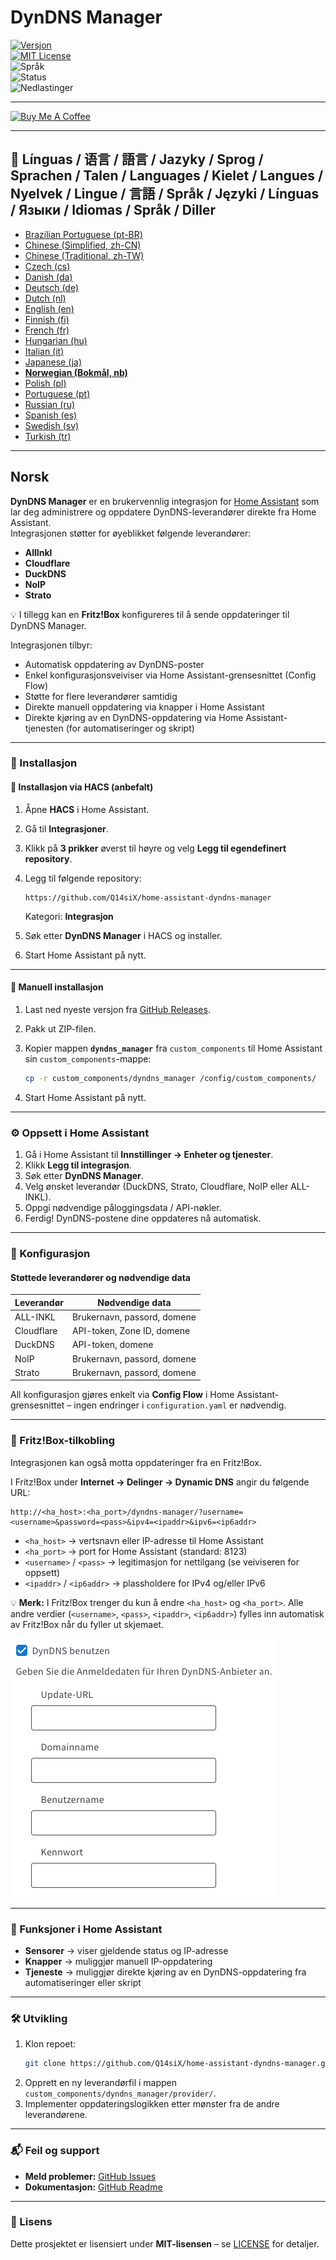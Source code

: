 # DynDNS Manager

[![Versjon](https://img.shields.io/github/v/release/Q14siX/home-assistant-dyndns-manager)](https://github.com/Q14siX/home-assistant-dyndns-manager/releases)  
[![MIT License](https://img.shields.io/badge/License-MIT-green.svg)](LICENSE)  
![Språk](https://img.shields.io/badge/languages-20-blue.svg)  
![Status](https://img.shields.io/badge/status-stable-brightgreen.svg)  
![Nedlastinger](https://img.shields.io/github/downloads/Q14siX/home-assistant-dyndns-manager/total)

---

[![Buy Me A Coffee](https://img.buymeacoffee.com/button-api/?text=Kjoep%20Stefan%20en%20deilig%20kaffe&emoji=☕&slug=q14six&button_colour=FFDD00&font_colour=000000&font_family=Lato&outline_colour=000000&coffee_colour=ffffff)](https://buymeacoffee.com/q14six)

---

## 📌 Línguas / 语言 / 語言 / Jazyky / Sprog / Sprachen / Talen / Languages / Kielet / Langues / Nyelvek / Lingue / 言語 / Språk / Języki / Línguas / Языки / Idiomas / Språk / Diller
- [Brazilian Portuguese (pt-BR)](https://github.com/Q14siX/home-assistant-dyndns-manager/blob/main/README/README_PT-BR.md#portugues-brasileiro)
- [Chinese (Simplified, zh-CN)](https://github.com/Q14siX/home-assistant-dyndns-manager/blob/main/README/README_ZH-CN.md#简体中文)
- [Chinese (Traditional, zh-TW)](https://github.com/Q14siX/home-assistant-dyndns-manager/blob/main/README/README_ZH-TW.md#繁體中文)
- [Czech (cs)](https://github.com/Q14siX/home-assistant-dyndns-manager/blob/main/README/README_CS.md#czech)
- [Danish (da)](https://github.com/Q14siX/home-assistant-dyndns-manager/blob/main/README/README_DA.md#dansk)
- [Deutsch (de)](https://github.com/Q14siX/home-assistant-dyndns-manager/blob/main/README/README_DE.md#deutsch)
- [Dutch (nl)](https://github.com/Q14siX/home-assistant-dyndns-manager/blob/main/README/README_NL.md#dutch)
- [English (en)](https://github.com/Q14siX/home-assistant-dyndns-manager/blob/main/README/README_EN.md#english)
- [Finnish (fi)](https://github.com/Q14siX/home-assistant-dyndns-manager/blob/main/README/README_FI.md#suomi)
- [French (fr)](https://github.com/Q14siX/home-assistant-dyndns-manager/blob/main/README/README_FR.md#français)
- [Hungarian (hu)](https://github.com/Q14siX/home-assistant-dyndns-manager/blob/main/README/README_HU.md#magyar)
- [Italian (it)](https://github.com/Q14siX/home-assistant-dyndns-manager/blob/main/README/README_IT.md#italiano)
- [Japanese (ja)](https://github.com/Q14siX/home-assistant-dyndns-manager/blob/main/README/README_JA.md#日本語)
- [**Norwegian (Bokmål, nb)**](https://github.com/Q14siX/home-assistant-dyndns-manager/blob/main/README/README_NB.md#norsk)
- [Polish (pl)](https://github.com/Q14siX/home-assistant-dyndns-manager/blob/main/README/README_PL.md#polski)
- [Portuguese (pt)](https://github.com/Q14siX/home-assistant-dyndns-manager/blob/main/README/README_PT.md#português)
- [Russian (ru)](https://github.com/Q14siX/home-assistant-dyndns-manager/blob/main/README/README_RU.md#Русский)
- [Spanish (es)](https://github.com/Q14siX/home-assistant-dyndns-manager/blob/main/README/README_ES.md#español)
- [Swedish (sv)](https://github.com/Q14siX/home-assistant-dyndns-manager/blob/main/README/README_SV.md#svenska)
- [Turkish (tr)](https://github.com/Q14siX/home-assistant-dyndns-manager/blob/main/README/README_TR.md#türkçe)

---

## Norsk

**DynDNS Manager** er en brukervennlig integrasjon for [Home Assistant](https://www.home-assistant.io/) som lar deg administrere og oppdatere DynDNS-leverandører direkte fra Home Assistant.  
Integrasjonen støtter for øyeblikket følgende leverandører:

- **AllInkl**
- **Cloudflare**
- **DuckDNS**
- **NoIP**
- **Strato**

💡 I tillegg kan en **Fritz!Box** konfigureres til å sende oppdateringer til DynDNS Manager.

Integrasjonen tilbyr:
- Automatisk oppdatering av DynDNS-poster
- Enkel konfigurasjonsveiviser via Home Assistant-grensesnittet (Config Flow)
- Støtte for flere leverandører samtidig
- Direkte manuell oppdatering via knapper i Home Assistant
- Direkte kjøring av en DynDNS-oppdatering via Home Assistant-tjenesten (for automatiseringer og skript)

---

### 🚀 Installasjon

#### 🔹 Installasjon via HACS (anbefalt)

1. Åpne **HACS** i Home Assistant.
2. Gå til **Integrasjoner**.
3. Klikk på **3 prikker** øverst til høyre og velg **Legg til egendefinert repository**.
4. Legg til følgende repository:

   ```
   https://github.com/Q14siX/home-assistant-dyndns-manager
   ```

   Kategori: **Integrasjon**

5. Søk etter **DynDNS Manager** i HACS og installer.
6. Start Home Assistant på nytt.

---

#### 🔹 Manuell installasjon

1. Last ned nyeste versjon fra [GitHub Releases](https://github.com/Q14siX/home-assistant-dyndns-manager/releases).
2. Pakk ut ZIP-filen.
3. Kopier mappen **`dyndns_manager`** fra `custom_components` til Home Assistant sin `custom_components`-mappe:

   ```bash
   cp -r custom_components/dyndns_manager /config/custom_components/
   ```

4. Start Home Assistant på nytt.

---

### ⚙️ Oppsett i Home Assistant

1. Gå i Home Assistant til **Innstillinger → Enheter og tjenester**.
2. Klikk **Legg til integrasjon**.
3. Søk etter **DynDNS Manager**.
4. Velg ønsket leverandør (DuckDNS, Strato, Cloudflare, NoIP eller ALL-INKL).
5. Oppgi nødvendige påloggingsdata / API-nøkler.
6. Ferdig! DynDNS-postene dine oppdateres nå automatisk.

---

### 📄 Konfigurasjon

#### Støttede leverandører og nødvendige data

| Leverandør | Nødvendige data |
|------------|-----------------|
| ALL-INKL   | Brukernavn, passord, domene |
| Cloudflare | API-token, Zone ID, domene |
| DuckDNS    | API-token, domene |
| NoIP       | Brukernavn, passord, domene |
| Strato     | Brukernavn, passord, domene |

All konfigurasjon gjøres enkelt via **Config Flow** i Home Assistant-grensesnittet – ingen endringer i `configuration.yaml` er nødvendig.

---

### 📡 Fritz!Box-tilkobling

Integrasjonen kan også motta oppdateringer fra en Fritz!Box.

I Fritz!Box under **Internet → Delinger → Dynamic DNS** angir du følgende URL:

```
http://<ha_host>:<ha_port>/dyndns-manager/?username=<username>&password=<pass>&ipv4=<ipaddr>&ipv6=<ip6addr>
```

- `<ha_host>` → vertsnavn eller IP-adresse til Home Assistant
- `<ha_port>` → port for Home Assistant (standard: 8123)
- `<username>` / `<pass>` → legitimasjon for nettilgang (se veiviseren for oppsett)
- `<ipaddr>` / `<ip6addr>` → plassholdere for IPv4 og/eller IPv6

💡 **Merk:** I Fritz!Box trenger du kun å endre `<ha_host>` og `<ha_port>`. Alle andre verdier (`<username>`, `<pass>`, `<ipaddr>`, `<ip6addr>`) fylles inn automatisk av Fritz!Box når du fyller ut skjemaet.

![FRITZ!BOX inntastingsskjema](https://raw.githubusercontent.com/Q14siX/home-assistant-dyndns-manager/master/images/FRITZ!Box.png)

---

### 🔘 Funksjoner i Home Assistant

- **Sensorer** → viser gjeldende status og IP-adresse
- **Knapper** → muliggjør manuell IP-oppdatering
- **Tjeneste** → muliggjør direkte kjøring av en DynDNS-oppdatering fra automatiseringer eller skript

---

### 🛠 Utvikling

1. Klon repoet:
   ```bash
   git clone https://github.com/Q14siX/home-assistant-dyndns-manager.git
   ```
2. Opprett en ny leverandørfil i mappen `custom_components/dyndns_manager/provider/`.
3. Implementer oppdateringslogikken etter mønster fra de andre leverandørene.

---

### 📬 Feil og support

- **Meld problemer:** [GitHub Issues](https://github.com/Q14siX/home-assistant-dyndns-manager/issues)  
- **Dokumentasjon:** [GitHub Readme](https://github.com/Q14siX/home-assistant-dyndns-manager)

---

### 📜 Lisens

Dette prosjektet er lisensiert under **MIT-lisensen** – se [LICENSE](https://github.com/Q14siX/home-assistant-dyndns-manager/blob/main/LICENSE) for detaljer.
